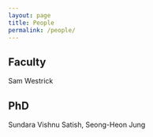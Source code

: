 ```yaml
---
layout: page
title: People
permalink: /people/
---
```


## Faculty
Sam Westrick

## PhD
Sundara Vishnu Satish, Seong-Heon Jung
